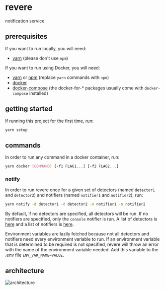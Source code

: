 # revere

notification service

## prerequisites

If you want to run locally, you will need:

- [yarn](https://classic.yarnpkg.com/en/docs/install/) (please don't use `npm`)

If you want to run using Docker, you will need:

- [yarn](https://classic.yarnpkg.com/en/docs/install/) or [npm](https://www.npmjs.com/get-npm) (replace `yarn` commands with `npm`)
- [docker](https://docs.docker.com/get-docker/)
- [docker-compose](https://docs.docker.com/compose/install/) (the docker-for-\* packages usually come with `docker-compose` installed)

## getting started

If running this project for the first time, run:

```bash
yarn setup
```

## commands

In order to run any command in a docker container, run:

```bash
yarn docker [COMMAND] [-f1 FLAG1...] [-f2 FLAG2...]
```

### notify

In order to run revere once for a given set of detectors (named `detector1` and `detector2`) and notifiers (named `notifier1` and `notifier2`), run:

```bash
yarn notify -d detector1 -d detector2 -n notifier1 -n notifier2
```

By default, if no detectors are specified, all detectors will be run. If no notifiers are specified, only the `console` notifier is run. A list of detectors is [here](src/detectors/constants.ts) and a list of notifiers is [here](src/notifiers/constants.ts).

Environment variables are lazily fetched because not all detectors and notifiers need every environment variable to run. If an environment variable that is determined to be required is not specified, revere will throw an error with the name of the environment variable needed. Add this variable to the .env file `ENV_VAR_NAME=VALUE`.

## architecture

![architecture](https://user-images.githubusercontent.com/19232300/106395966-1cf50100-63d3-11eb-88fb-825d53e16e38.png)

